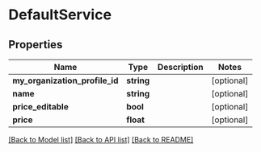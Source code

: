 # DefaultService

## Properties

 Name                           | Type       | Description | Notes      
--------------------------------|------------|-------------|------------
 **my_organization_profile_id** | **string** |             | [optional] 
 **name**                       | **string** |             | [optional] 
 **price_editable**             | **bool**   |             | [optional] 
 **price**                      | **float**  |             | [optional] 

[[Back to Model list]](../README.md#documentation-for-models) [[Back to API list]](../README.md#documentation-for-api-endpoints) [[Back to README]](../README.md)



